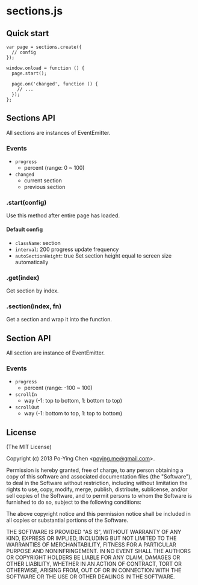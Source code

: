 sections.js
===========

## Quick start

    var page = sections.create({
      // config  
    });

    window.onload = function () {
      page.start();

      page.on('changed', function () {
        // ...
      });
    };

## Sections API

All sections are instances of EventEmitter.

### Events

* `progress`
    * percent (range: 0 ~ 100)
* `changed`
    * current section
    * previous section

### .start(config)

Use this method after entire page has loaded.

#### Default config

* `className`: section
* `interval`: 200
    progress update frequency
* `autoSectionHeight`: true
    Set section height equal to screen size automatically

### .get(index)

Get section by index.

### .section(index, fn)

Get a section and wrap it into the function.

## Section API

All section are instance of EventEmitter.

### Events

* `progress`
    * percent (range: -100 ~ 100)
* `scrollIn`
    * way (-1: top to bottom, 1: bottom to top)
* `scrollOut`
    * way (-1: bottom to top, 1: top to bottom)

## License

(The MIT License)

Copyright (c) 2013 Po-Ying Chen &lt;poying.me@gmail.com&gt;.

Permission is hereby granted, free of charge, to any person obtaining a copy
of this software and associated documentation files (the "Software"), to deal
in the Software without restriction, including without limitation the rights
to use, copy, modify, merge, publish, distribute, sublicense, and/or sell
copies of the Software, and to permit persons to whom the Software is
furnished to do so, subject to the following conditions:

The above copyright notice and this permission notice shall be included in
all copies or substantial portions of the Software.

THE SOFTWARE IS PROVIDED "AS IS", WITHOUT WARRANTY OF ANY KIND, EXPRESS OR
IMPLIED, INCLUDING BUT NOT LIMITED TO THE WARRANTIES OF MERCHANTABILITY,
FITNESS FOR A PARTICULAR PURPOSE AND NONINFRINGEMENT. IN NO EVENT SHALL THE
AUTHORS OR COPYRIGHT HOLDERS BE LIABLE FOR ANY CLAIM, DAMAGES OR OTHER
LIABILITY, WHETHER IN AN ACTION OF CONTRACT, TORT OR OTHERWISE, ARISING FROM,
OUT OF OR IN CONNECTION WITH THE SOFTWARE OR THE USE OR OTHER DEALINGS IN
THE SOFTWARE.
